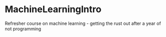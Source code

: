 # MachineLearningIntro
Refresher course on machine learning - getting the rust out after a year of not programming
